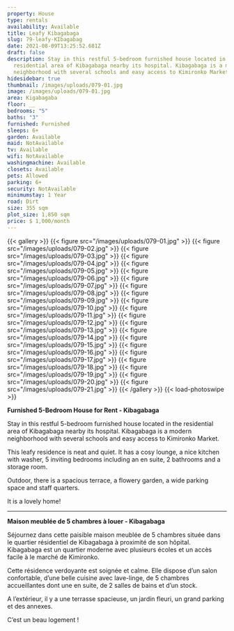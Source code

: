 ```yaml
---
property: House
type: rentals
availability: Available
title: Leafy Kibagabaga
slug: 79-leafy-KIbagabag
date: 2021-08-09T13:25:52.681Z
draft: false
description: Stay in this restful 5-bedroom furnished house located in the
  residential area of Kibagabaga nearby its hospital. Kibagabaga is a modern
  neighborhood with several schools and easy access to Kimironko Market.
hidesidebar: true
thumbnail: /images/uploads/079-01.jpg
image: /images/uploads/079-01.jpg
area: Kigabagaba
floor: __
bedrooms: "5"
baths: "3"
furnished: Furnished
sleeps: 6+
garden: Available
maid: NotAvailable
tv: Available
wifi: NotAvailable
washingmachine: Available
closets: Available
pets: Allowed
parking: 6+
security: NotAvailable
minimumstay: 1 Year
road: Dirt
size: 355 sqm
plot_size: 1,850 sqm
price: $ 1,000/month
---
```

{{< gallery >}}
{{< figure src="/images/uploads/079-01.jpg" >}}
{{< figure src="/images/uploads/079-02.jpg" >}}
{{< figure src="/images/uploads/079-03.jpg" >}}
{{< figure src="/images/uploads/079-04.jpg" >}}
{{< figure src="/images/uploads/079-05.jpg" >}}
{{< figure src="/images/uploads/079-06.jpg" >}}
{{< figure src="/images/uploads/079-07.jpg" >}}
{{< figure src="/images/uploads/079-08.jpg" >}}
{{< figure src="/images/uploads/079-09.jpg" >}}
{{< figure src="/images/uploads/079-10.jpg" >}}
{{< figure src="/images/uploads/079-11.jpg" >}}
{{< figure src="/images/uploads/079-12.jpg" >}}
{{< figure src="/images/uploads/079-13.jpg" >}}
{{< figure src="/images/uploads/079-14.jpg" >}}
{{< figure src="/images/uploads/079-15.jpg" >}}
{{< figure src="/images/uploads/079-16.jpg" >}}
{{< figure src="/images/uploads/079-17.jpg" >}}
{{< figure src="/images/uploads/079-18.jpg" >}}
{{< figure src="/images/uploads/079-19.jpg" >}}
{{< figure src="/images/uploads/079-20.jpg" >}}
{{< figure src="/images/uploads/079-21.jpg" >}}
{{< /gallery >}}
{{< load-photoswipe >}}

**Furnished 5-Bedroom House for Rent - Kibagabaga**

Stay in this restful 5-bedroom furnished house located in the residential area of Kibagabaga nearby its hospital. Kibagabaga is a modern neighborhood with several schools and easy access to Kimironko Market.

This leafy residence is neat and quiet. It has a cosy lounge, a nice kitchen with washer, 5 inviting bedrooms including an en suite, 2 bathrooms and a storage room.

Outdoor, there is a spacious terrace, a flowery garden, a wide parking space and staff quarters. 

It is a lovely home! 

- - -

**Maison meublée de 5 chambres à louer - Kibagabaga**

Séjournez dans cette paisible maison meublée de 5 chambres située dans le quartier résidentiel de Kibagabaga à proximité de son hôpital. Kibagabaga est un quartier moderne avec plusieurs écoles et un accès facile à le marché de Kimironko.

Cette résidence verdoyante est soignée et calme. Elle dispose d’un salon confortable, d’une belle cuisine avec lave-linge, de 5 chambres accueillantes dont une en suite, de 2 salles de bains et d’un stock.

A l’extérieur, il y a une terrasse spacieuse, un jardin fleuri, un grand parking et des annexes.

C’est un beau logement !
